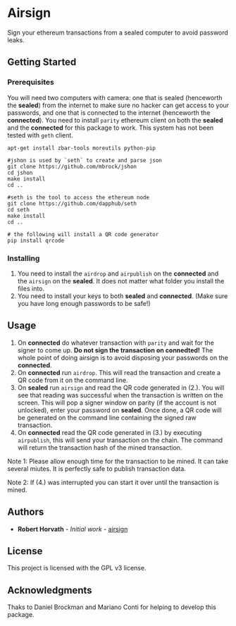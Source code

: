 # Airsign

Sign your ethereum transactions from a sealed computer to avoid password leaks.

## Getting Started


### Prerequisites

You will need two computers with camera: one that is sealed (henceworth the **sealed**) from the internet to make sure no hacker can get access to your passwords, and one that is connected to the internet (henceworth the **connected**). 
You need to install `parity` ethereum client on both the **sealed** and the **connected** for this package to work. This system has not been tested with `geth` client. 


```
apt-get install zbar-tools moreutils python-pip

#jshon is used by `seth` to create and parse json
git clone https://github.com/mbrock/jshon
cd jshon
make install
cd ..

#seth is the tool to access the ethereum node
git clone https://github.com/dapphub/seth
cd seth
make install
cd .. 

# the following will install a QR code generator
pip install qrcode
```

### Installing

1. You need to install the `airdrop` and `airpublish` on the **connected** and the `airsign` on the **sealed**. It does not matter what folder you install the files into. 
2. You need to install your keys to both **sealed** and **connected**. (Make sure you have long enough passwords to be safe!)

## Usage

1. On **connected** do whatever transaction with `parity` and wait for the signer to come up. **Do not sign the transaction on connedted!** The whole point of doing airsign is to avoid disposing your passwords on the **connected**.
2. On **connected** run `airdrop`. This will read the transaction and create a QR code from it on the command line.
3. On **sealed** run `airsign` and read the QR code generated in (2.). You will see that reading was successful when the transaction is written on the screen. This will pop a signer window on parity (if the account is not unlocked), enter your password on **sealed**. Once done, a QR code will be generated on the command line containing the signed raw transaction.
4. On **connected** read the QR code generated in (3.) by executing `airpublish`, this will send your transaction on the chain. The command will return the transaction hash of the mined transaction. 

Note 1: Please allow enough time for the transaction to be mined. It can take several miutes. It is perfectly safe to publish transaction data. 

Note 2: If (4.) was interrupted you can start it over until the transaction is mined. 

## Authors

* **Robert Horvath** - *Initial work* - [airsign](https://github.com/r001/airsign)

## License

This project is licensed with the GPL v3 license. 

## Acknowledgments

Thaks to Daniel Brockman and Mariano Conti for helping to develop this package.
